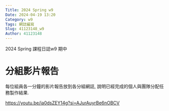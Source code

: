 ```yaml
---
Title: 2024 Spring w9
Date: 2024-04-19 13:20
Category: w9
Tags: 網誌編寫
Slug: 41123148_w9
Author: 41123148
---
```


2024 Spring 課程日誌w9 期中

<!-- PELICAN_END_SUMMARY -->

# 分組影片報告
每位組員各一分鐘的影片報告放到各分組網誌, 說明已經完成的個人與團隊分配任務製作結果.

https://youtu.be/ia0dsZEY14g?si=AJurAuyrBe6nOBCV





